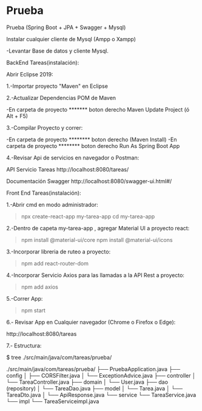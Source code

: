# Prueba
Prueba (Spring Boot + JPA + Swagger + Mysql)

Instalar cualquier cliente de Mysql (Ampp o Xampp)

-Levantar Base de datos y cliente Mysql.

BackEnd Tareas(instalación):

Abrir Eclipse 2019:

1.-Importar proyecto "Maven" en Eclipse

2.-Actualizar Dependencias POM de Maven

 -En carpeta de proyecto ******* boton derecho Maven Update Project (ó Alt + F5)

3.-Compilar Proyecto y correr:

 -En carpeta de proyecto ******** boton derecho (Maven Install)
 -En carpeta de proyecto ******** boton derecho Run As Spring Boot App

4.-Revisar Api de servicios en navegador o Postman: 

API Servicio Tareas
http://localhost:8080/tareas/

Documentación Swagger
http://localhost:8080/swagger-ui.html#/

Front End Tareas(instalación):

1.-Abrir cmd en modo administrador:

>npx create-react-app my-tarea-app
>cd my-tarea-app

2.-Dentro de capeta my-tarea-app , agregar Material UI a proyecto react:

>npm install @material-ui/core
>npm install @material-ui/icons

3.-Incorporar libreria de ruteo a proyecto:

>npm add react-router-dom

4.-Incorporar Servicio Axios para las llamadas a la API Rest a proyecto:

>npm add axios

5.-Correr App:

>npm start

6.- Revisar App en Cualquier navegador (Chrome o Firefox o Edge):

http://localhost:8080/tareas

7.- Estructura:

$ tree ./src/main/java/com/tareas/prueba/

./src/main/java/com/tareas/prueba/
├── PruebaApplication.java
├── config
│   ├── CORSFilter.java
│   └── ExceptionAdvice.java
├── controller
│   └── TareaController.java
├── domain
│   └── User.java
├── dao (repository)
│   └── TareaDao.java
├── model
│   └── Tarea.java
│   └── TareaDto.java
│   └── ApiResponse.java
└── service
    └── TareaService.java
    └── impl
        └── TareaServiceimpl.java
